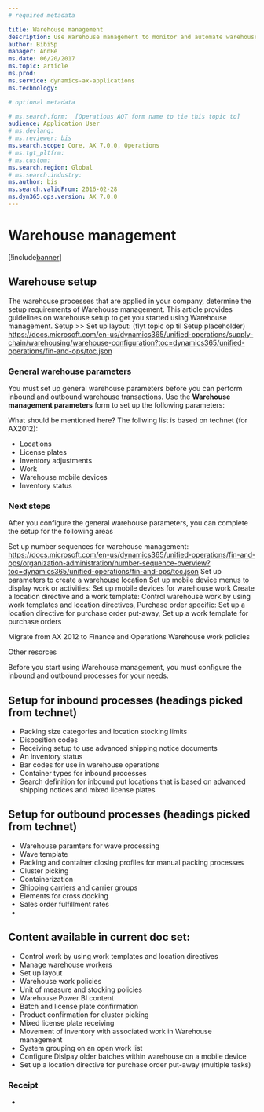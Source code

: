 ```yaml
---
# required metadata

title: Warehouse management
description: Use Warehouse management to monitor and automate warehouse processes. The Warehouse management module for Microsoft Dynamics 365 for Financials and Operations, Enterprise editon lets you manage warehouse processes in manufacturing, distribution, and retail companies.
author: BibiSp
manager: AnnBe
ms.date: 06/20/2017
ms.topic: article
ms.prod: 
ms.service: dynamics-ax-applications
ms.technology: 

# optional metadata

# ms.search.form:  [Operations AOT form name to tie this topic to]
audience: Application User
# ms.devlang: 
# ms.reviewer: bis
ms.search.scope: Core, AX 7.0.0, Operations
# ms.tgt_pltfrm: 
# ms.custom: 
ms.search.region: Global
# ms.search.industry: 
ms.author: bis
ms.search.validFrom: 2016-02-28
ms.dyn365.ops.version: AX 7.0.0
---
```

# Warehouse management

[!include[banner](../includes/banner.md)]

## Warehouse setup
The warehouse processes that are applied in your company, determine the setup requirements of Warehouse management. This article provides guidelines on warehouse setup to get you started using Warehouse management. 
Setup >> Set up layout: (flyt topic op til Setup placeholder)
https://docs.microsoft.com/en-us/dynamics365/unified-operations/supply-chain/warehousing/warehouse-configuration?toc=dynamics365/unified-operations/fin-and-ops/toc.json

### General warehouse parameters
You must set up general warehouse parameters before you can perform inbound and outbound warehouse transactions. Use the **Warehouse management parameters** form to set up the following parameters:

What should be mentioned here? The follwing list is based on technet (for AX2012):
- Locations 
- License plates 
- Inventory adjustments 
- Work 
- Warehouse mobile devices 
- Inventory status 

### Next steps
After you configure the general warehouse parameters, you can complete the setup for the following areas

Set up number sequences for warehouse management: https://docs.microsoft.com/en-us/dynamics365/unified-operations/fin-and-ops/organization-administration/number-sequence-overview?toc=dynamics365/unified-operations/fin-and-ops/toc.json
Set up parameters to create a warehouse location 
Set up mobile device menus to display work or activities: Set up mobile devices for warehouse work 
Create a location directive and a work template:  Control warehouse work by using work templates and location directives, 
Purchase order specific: Set up a location directive for purchase order put-away, Set up a work template for purchase orders


Migrate from AX 2012 to Finance and Operations
Warehouse work policies

Other resorces

Before you start using Warehouse management, you must configure the inbound and outbound processes for your needs.  
## Setup for inbound processes (headings picked from technet)
- Packing size categories and location stocking limits
- Disposition codes
- Receiving setup to use advanced shipping notice documents
- An inventory status
- Bar codes for use in warehouse operations
- Container types for inbound processes
- Search definition for inbound put locations that is based on advanced shipping notices and mixed license plates
## Setup for outbound processes (headings picked from technet)
- Warehouse paramters for wave processing
- Wave template
- Packing and container closing profiles for manual packing processes
- Cluster picking
- Containerization
- Shipping carriers and carrier groups
- Elements for cross docking
- Sales order fulfillment rates
- 
## Content available in current doc set: 
- Control work by using work templates and location directives
- Manage warehouse workers
- Set up layout
- Warehouse work policies
- Unit of measure and stocking policies
- Warehouse Power BI content
- Batch and license plate confirmation
- Product confirmation for cluster picking
- Mixed license plate receiving
- Movement of inventory with associated work in Warehouse management
- System grouping on an open work list
- Configure Dislpay older batches within warehouse on a mobile device
- Set up a location directive for purchase order put-away (multiple tasks) 

### Receipt

- 

